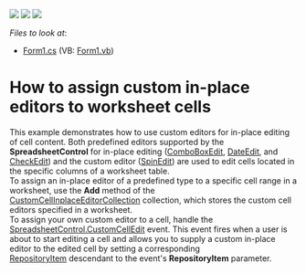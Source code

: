 <!-- default badges list -->
![](https://img.shields.io/endpoint?url=https://codecentral.devexpress.com/api/v1/VersionRange/128613434/19.2.2%2B)
[![](https://img.shields.io/badge/Open_in_DevExpress_Support_Center-FF7200?style=flat-square&logo=DevExpress&logoColor=white)](https://supportcenter.devexpress.com/ticket/details/T385401)
[![](https://img.shields.io/badge/📖_How_to_use_DevExpress_Examples-e9f6fc?style=flat-square)](https://docs.devexpress.com/GeneralInformation/403183)
<!-- default badges end -->
<!-- default file list -->
*Files to look at*:

* [Form1.cs](./CS/Spreadsheet_CustomCellEditors/Form1.cs) (VB: [Form1.vb](./VB/Spreadsheet_CustomCellEditors/Form1.vb))
<!-- default file list end -->
# How to assign custom in-place editors to worksheet cells  


This example demonstrates how to use custom editors for in-place editing of cell content. Both predefined editors supported by the <strong>SpreadsheetControl</strong> for in-place editing (<a href="https://documentation.devexpress.com/#WindowsForms/clsDevExpressXtraEditorsComboBoxEdittopic">ComboBoxEdit</a>, <a href="https://documentation.devexpress.com/#WindowsForms/clsDevExpressXtraEditorsDateEdittopic">DateEdit</a>, and <a href="https://documentation.devexpress.com/#WindowsForms/clsDevExpressXtraEditorsCheckEdittopic">CheckEdit</a>) and the custom editor (<a href="https://documentation.devexpress.com/#WindowsForms/clsDevExpressXtraEditorsSpinEdittopic">SpinEdit</a>) are used to edit cells located in the specific columns of a worksheet table.<br>To assign an in-place editor of a predefined type to a specific cell range in a worksheet, use the <strong>Add</strong> method of the <a href="https://documentation.devexpress.com/#CoreLibraries/clsDevExpressSpreadsheetCustomCellInplaceEditorCollectiontopic">CustomCellInplaceEditorCollection</a> collection, which stores the custom cell editors specified in a worksheet.<br>To assign your own custom editor to a cell, handle the <a href="https://documentation.devexpress.com/#WindowsForms/DevExpressXtraSpreadsheetSpreadsheetControl_CustomCellEdittopic">SpreadsheetControl.CustomCellEdit</a> event. This event fires when a user is about to start editing a cell and allows you to supply a custom in-place editor to the edited cell by setting a corresponding <a href="https://documentation.devexpress.com/#WindowsForms/clsDevExpressXtraEditorsRepositoryRepositoryItemtopic">RepositoryItem</a> descendant to the event's <strong>RepositoryItem</strong> parameter.

<br/>



